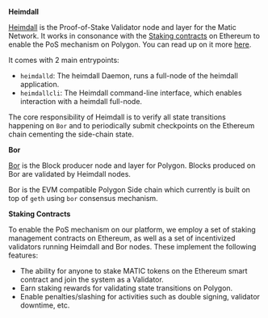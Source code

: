 **Heimdall**

[Heimdall](https://github.com/maticnetwork/heimdall) is the Proof-of-Stake Validator node and layer for the Matic Network. It works in consonance with the [Staking contracts](https://github.com/maticnetwork/contracts/tree/master/contracts/staking) on Ethereum to enable the PoS mechanism on Polygon. You can read up on it more [here](https://blog.matic.network/heimdall-and-bor-matic-validator-and-block-production-layers/).

It comes with 2 main entrypoints:

* `heimdalld`: The heimdall Daemon, runs a full-node of the heimdall application.
* `heimdallcli`: The Heimdall command-line interface, which enables interaction with a heimdall full-node.

The core responsibility of Heimdall is to verify all state transitions happening on `Bor` and to periodically submit checkpoints on the Ethereum chain cementing the side-chain state.

**Bor**

[Bor](https://github.com/maticnetwork/bor) is the Block producer node and layer for Polygon. Blocks produced on Bor are validated by Heimdall nodes.

Bor is the EVM compatible Polygon Side chain which currently is built on top of `geth` using `bor` consensus mechanism.

**Staking Contracts**

To enable the PoS mechanism on our platform, we employ a set of staking management contracts on Ethereum, as well as a set of incentivized validators running Heimdall and Bor nodes. These implement the following features:

* The ability for anyone to stake MATIC tokens on the Ethereum smart contract and join the system as a Validator.
* Earn staking rewards for validating state transitions on Polygon.
* Enable penalties/slashing for activities such as double signing, validator downtime, etc.

